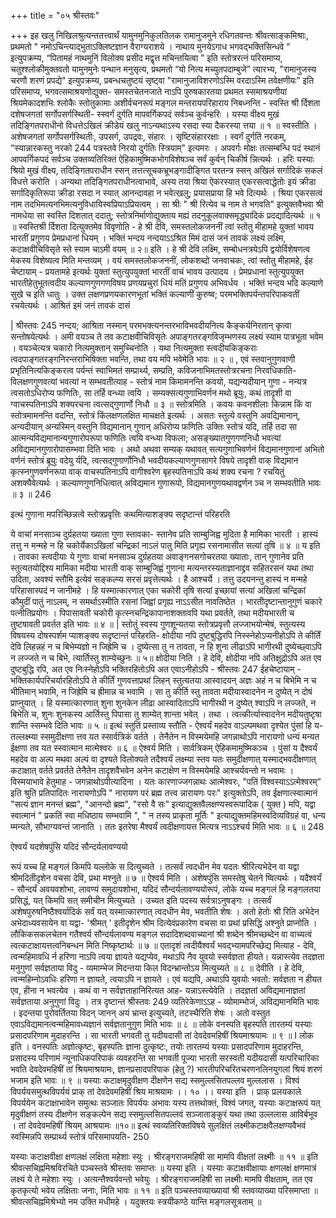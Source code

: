+++
title = "०५ श्रीस्तवः"

+++
इह खलु निखिलश्रुत्यन्ततत्त्वार्थं यामुनमुनिकुलतिलक रामानुजमुने रधिगतवन्तः श्रीवत्साङ्कमिश्राः, प्रथमतो " नमोऽचिन्त्याद्भुताऽक्लिष्टज्ञान वैराग्यराशये । नाथाय मुनयेऽगाध भगवद्भक्तिसिन्धवे ” इत्युपक्रम्य, “पितामहं नाथमुनिं विलोक्य प्रसीद मद्वृत्त मचिन्तयित्वा ” इति स्तोत्ररत्नं परिसमाप्य, चतुश्श्लोकीमुक्तवतो यामुनमुनेः पन्थान मनुसृत्य, प्रथमतो “यो नित्य मच्युतपदाम्बुजे” त्यारभ्य, "रामानुजस्य चरणौ शरणं प्रपद्ये" इत्युपक्रम्य, प्रबन्धचतुष्टयं सृष्ट्वा "रामानुजाविशरणोऽस्मि वरदाऽस्मि तवेक्षणीयः” इति परिसमाप्य, भगवत्समाश्रयणोद्युक्त- समस्तचेतनजाते नाऽपि पुरुषकारतया प्रथमत स्समाश्रयणीयां श्रियमेकादशभिः श्लोकैः स्तोतुकामाः अशीर्वचनरूपं मङ्गल मन्तरायपरिहाराय निबध्नन्ति - 
स्वस्ति श्री र्दिशता दशेषजगतां सर्गोपसर्गस्थिती- स्स्वर्गं दुर्गति मापवर्गिकपदं सर्वञ्च कुर्वन्हरिः । यस्या वीक्ष्य मुखं तदिङ्गितपराधीनो विधत्तेऽखिलं क्रीडेयं खलु नाऽन्यथाऽस्य रसदा स्या दैकरस्या त्तया ॥ १ ॥ स्वस्तीति । अशेषजगतां सर्गोपसर्गस्थितीः, उपसर्ग, उपद्रवः, संहारः । सृष्टिसंहाररक्षाः । स्वर्गं दुर्गतिं नरकम्, “स्यान्नारकस्तु नरको 
244 
पत्रस्तवे 
निरयो दुर्गतिः स्त्रियाम्" इत्यमरः । अपवर्गः मोक्षः तत्सम्बन्धि पदं स्थानं आपवर्गिकपदं सर्वञ्च उक्तव्यतिरिक्तं ऐहिकामुष्मिकभोगविशेषञ्च सर्वं कुर्वन् चिकीर्ष न्नित्यर्थः । हरिः यस्याः श्रियो मुखं वीक्ष्य, तदिङ्गितपराधीन स्सन् तत्तत्सूचकभ्रूभङ्गादीङ्गित परतन्त्र स्सन् अखिलं सर्गादिकं सकलं विधत्ते करोति । अन्यथा तदिङ्गितपराधीनत्वाभावे, अस्य तया श्रिया ऐकरस्यात् एकरसत्वाद्धेतोः इयं क्रीडा सर्गादिकृतिरूपा क्रीडा रसदा न स्यात् आनन्दावहा न भवेत्खलु; प्रयासप्राया हि भवे दित्यर्थः । श्रिया एकरसत्वं नाम तदभिमत्यनभिमत्यनुविधायिस्वप्रियाऽप्रियत्वम् । सा श्रीः " श्री रित्येव च नाम ते भगवति" इत्युक्तवैभवा श्री नामधेया सा स्वस्ति दिशतात् ददातु; स्तोत्रनिर्माणोद्युक्ताय मह्यं तदनुकूलवाक्समृद्ध्यादिकं प्रदद्यादित्यर्थः ॥ १ ॥ 
स्वस्तिश्री र्दिशता दित्युक्तमेव विवृणोति - 
हे श्री देवि, समस्तलोकजननीं त्वां स्तोतु मीहामहे युक्तां भावय भारतीं प्रगुणय प्रेमप्रधानां धियम् । भक्तिं भन्दय नन्दयाऽऽश्रित मिमं दासं जनं तावकं लक्ष्यं लक्ष्मि, कटाक्षवीचिविसृते स्ते स्याम चाऽमी वयम् ॥ २॥ 
इति । हे श्री देवि लक्ष्मि, सम्बोधनत्रयेऽपि द्वयोर्विशेषणत्व मेकस्य विशेष्यत्व मिति मन्तव्यम् । वयं समस्तलोकजननीं, लोकशब्दो जनवाचकः, त्वां स्तोतु मीहामहे, ईह चेष्टायाम् - प्रयतामहे इत्यर्थः युक्तां स्तुत्युपयुक्तां भारतीं वाचं भावय उत्पादय । प्रेमप्रधानां स्तुत्युपयुक्त भारतीहेतुभूतत्वदीय कल्याणगुणगणविषय प्रणयप्रचुरां धियं मतिं प्रगुणय अभिवर्धय । भक्तिं भन्दय भदि कल्याणे सुखे च इति धातुः । उक्त लक्षणप्रणयकारणभूतां भक्तिं कल्याणीं कुरुष्व; परमभक्तिपर्यन्तपरिपाकवतीं रचयेत्यर्थः । आश्रितं इमं जनं तावकं दासं 

| 
श्रीस्तवः 
245 
नन्दय; आश्रिता नस्मान् परमभक्त्यनन्तरभाविभवदीयनित्य कैङ्कर्यनिरतान् कृत्वा सन्तोषयेत्यर्थः । अमी वयञ्च ते तव कटाक्षवीचिविसृतेः अपाङ्गतरङ्गविजृम्भणस्य लक्ष्यं स्याम पात्रभूता भवेम । वयञ्चेत्यत्र चकारो नित्यमुक्तान् समुच्चिनोति । यथा नित्यमुक्ता स्त्वदीयकिङ्कराः त्वदपाङ्गतरङ्गनिरन्तराभिषिक्ता भवन्ति, तथा वय मपि भवेमेति भावः ॥ २ ॥ 
, 
एवं स्तवानुगुणवाणी प्रभृतिनित्यकिङ्करत्व पर्यन्तं स्वाभिमतं सम्प्रार्थ्य, सम्प्रति, कविजनाभिमतस्तोत्ररचना निरवधिकाति- विलक्षणगुणवत्यां भवत्यां न सम्भवतीत्याह - 
स्तोत्रं नाम किमामनन्ति कवयो, यद्यन्यदीयान् गुणा - नन्यत्र त्वसतोऽधिरोप्य फणितिः, सा तर्हि वन्ध्या त्वयि । सम्यक्सत्यगुणाभिवर्णन मथो ब्रूयुः, कथं तादृशी 
वा ग्वाचस्पतिनाऽपि शक्यरचना त्वत्सद्गुणार्णो निधौ ॥ ३ ॥ स्तोत्रमिति । कवयः कवनशीलाः किन्नाम किं वा स्तोत्रमामनन्ति वदन्ति, स्तोत्रं किंलक्षणलक्षित माचक्षते इत्यर्थः । असतः स्तुत्ये वस्तुनि अवद्यिमानान्, अन्यदीयान् अन्यस्मिन् वस्तुनि विद्यमानान् गुणान् अधिरोप्य फणितिः उक्तिः स्तोत्रं यदि, तर्हि तदा सा आत्मन्यविद्यमानान्यगुणारोपरूपा फणितिः त्वयि वन्ध्या विफला; असङ्ख्यातगुणगणनिधौ भवत्यां अविद्यमानगुणारोपासम्भवा दिति भावः । अथो अथवा सम्यक् यथावत् सत्यगुणाभिवर्णनं विद्यमानगुणानां अभितो वर्णनं स्तोत्रं ब्रूयुः वदेयु र्यदि, त्वत्सद्गुणार्णोनिधौ भवदीयकल्याणगुणसागरे विषये तादृशी वाक् विद्यमान कृत्स्नगुणवर्णनरूपा वाक् वाचस्पतिनाऽपि वागीश्वरेण बृहस्पतिनाऽपि कथं शक्य रचना ? रचयितुं अशक्यैवेत्यर्थः । कल्याणगुणनिधित्वात् अविद्यमान गुणारूपो, विद्यमानगुणयथावद्वर्णन ञ्च न सम्भवतीति भावः ॥ ३ ॥ 
246 

इत्थं गुणाना मपरिच्छिन्नत्वे स्तोत्रप्रवृत्तिः कथमित्याशङ्क्य सदृष्टान्तं 
परिहरति 

ये वाचां मनसाञ्च दुर्ग्रहतया ख्याता गुणा स्तावका- स्तानेव प्रति साम्बुजिह्व मुदिता है मामिका भारती । हास्यं तत्तु न मन्महे न हि चकोर्येकाऽखिलां चन्द्रिकां नाऽलं पातु मिति प्रगृह्य रसनामासीत सत्यां तृषि ॥ ४ ॥ 
य इति । तावका स्त्वदीयाः ये गुणाः वाचां मनसाञ्च दुर्ग्रहतया अवाङ्गनसगोचरतया ख्याताः, तान् गुणानेव प्रति स्तुत्यतयोद्दिश्य मामिका मदीया भारती वाक् साम्बुजिह्वं गुणाना मत्यन्तरस्यताज्ञानाद्द्रव सहितरसनं यथा तथा उदिता, अवश्यं स्तौमि इत्येवं सङ्कल्प्य सरसं प्रवृत्तेत्यर्थः । है आश्चर्ये । तत्तु उदयनन्तु हास्यं न मन्महे परिहासास्पदं न जानीमहे । हि यस्मात्कारणात् एका चकोरी तृषि सत्यां इच्छायां सत्यां अखिलां चन्द्रिकां कौमुदीं पातुं नाऽलम्, न समर्थाऽस्मीति रसनां जिह्वां प्रगृह्य नाऽऽसीत नावतिष्ठेत । भारतीदृष्टान्तानुगुणं चकारे पत्नीतिप्रयोगः । पिपासावती चकोरी कृत्स्नचन्द्रिकापानाशक्तावपि यथा प्रवर्तते, तथा मदीयभारती च तुष्टषावती प्रवर्तत इति भावः ॥ ४ ॥ 
| 
स्तोतुं स्वस्य गुणशून्यतया स्तोत्रप्रवृत्तौ लज्जाभयोन्मेषं, स्तुत्यस्य विषयस्य दोषस्पर्शम प्याशङ्क्य सदृष्टान्तं परिहरति- 
क्षोदीया नपि दुष्टबुद्धिरपि निस्स्नेहोऽप्यनीहोऽपि ते कीर्तिं देवि लिहन्नहं न च बिभेम्यज्ञो न जिह्रेमि च । दुष्येत्सा तु न तावता, न हि शुना लीढाऽपि भागीरथी दुष्येच्छ्वाऽपि न लज्जते न च बिभे, त्यार्तिस्तु शाम्येच्छुनः ॥ ५॥ क्षोदीया निति । हे देवि, क्षोदीया नपि अतिक्षुद्रोऽपि अत एव दुष्टबुद्धि रपि, अत एव निःस्नेहोऽपि भक्तिरहितोऽपि अत एवाऽनीहोऽपि - 
श्रीस्तवः 
247 
ईहचेष्टायाम् - भक्तिकार्यपरिचर्यारहितोऽपि ते कीर्तिं गुणवत्ताप्रथां लिहन् स्तुत्यतया आस्वादयन् अज्ञः अहं न च बिभेमि न च भीतिमान् भवामि, न जिह्रेमि च ह्रीमान्न च भवामि । सा तु कीर्ति स्तु तावता मदीयास्वादनेन न दुष्येत् न दोषं प्राप्नुयात् । हि यस्मात्कारणात् शुना शुनकेन लीढा आस्वादिताऽपि भागीरथी न दुष्येत् श्वाऽपि न लज्जते, न बिभेति च, शुनः शुनकस्य आर्तिस्तु पिपासा तु शाम्येत् शान्ता भवेत् । तथा 
। त्वत्कीर्त्यास्वादनेन मदीयतुष्टृषा शान्ति स्सम्भवे दिति भावः ॥ ५ ॥ 
इत्थं स्तुतिं प्रस्ताव्य स्तौति - 
ऐश्वर्यं महदेव वाऽल्पमथवा दृश्येत पुंसां हि य- तल्लक्ष्म्या स्समुदीक्षणा त्तव यत स्सार्वत्रिकं वर्तते । तेनैतेन न विस्मयेमहि जगन्नाथोऽपि नारायणो 
धन्यं मन्यत ईक्षणा तव यत स्स्वात्मान मात्मेश्वरः ॥ ६ ॥ 
ऐश्वर्य मिति । सार्वत्रिकम् ऐहिकमामुष्मिकञ्च । पुंसां य दैश्वर्यं महदेव वा अल्प मथवा अल्पं वा दृश्यते विलोक्यते तदैश्वर्यं लक्ष्म्या स्तव यतः समुदीक्षणात् यस्माद्भवदीक्षणात् कटाक्षात् वर्तते प्रवर्तते तेनैतेन तादृशवैभवेन अनेन कटाक्षेण न विस्मयेमहि आश्चर्यवन्तो न भवामः । विस्मयाभावे हेतुमाह - जगन्नाथोऽपीत्यादिना । यतः कारणाज्जगन्नाथः आत्मेश्वरः, "पतिं विश्वस्याऽऽत्मेश्वरम्” इति श्रुति प्रतिपादितः नारायणोऽपि " नारायण परं ब्रह्म तत्त्व न्नारायणः परः" इत्युक्तोऽपि, तव ईक्षणात्स्वात्मानं "सत्यं ज्ञान मनन्तं ब्रह्म", "आनन्दो ब्रह्म", "रसो वै सः” इत्याद्युक्तवैलक्षण्यस्वरूपादिक ( युक्त ) मपि, यद्वा स्वात्मानं " प्रकतिं स्वा मधिष्ठाय सम्भवामि ", " न तस्य प्राकृता मूर्तिः " इत्याद्युक्तमहिमस्वदिव्यविग्रहं वा, धन्य म्मन्यते, सौभाग्यवन्तं जानाति । ततः इतरेषा मैश्वर्यं त्वदीक्षणायत्त मित्यत्र नाऽऽश्चर्य मिति भावः ॥ ६ ॥ 
248 

ऐश्वर्यं यदशेषपुंसि यदिदं सौन्दर्यलावण्ययो 

रूपं यच्च हि मङ्गलं किमपि यल्लोके स दित्युच्यते । तत्सर्वं त्वदधीन मेव यदतः श्रीरित्यभेदेन वा यद्वा श्रीमदितीदृशेन वचसा देवि, प्रथा मश्नुते ॥ ७ ॥ 
ऐश्वर्य मिति । अशेषपुंसि समस्तेषु चेतने ष्वित्यर्थः । यदैश्वर्यं - सौन्दर्यं अवयवशोभा, लावण्यं समुदायशोभा, यदिदं सौन्दर्यलावण्ययोरूपं, लोके यच्च मङ्गलं हि मङ्गलतया प्रसिद्धं, यत् किमपि सत् समीचीन मित्युच्यते । उच्यत इति पदस्य सर्वत्राऽनुषङ्गः । तत्सर्वं अशेषपुरुषनिष्ठैश्वर्यादिकं सर्वं यत् यस्मात्कारणात् त्वदधीन मेव, भवतीति शेषः । अतो हेतोः श्री रिति अभेदेन अभेदाध्यवसायेन वा यद्वा- 'श्रीमत् ' इतीदृशेन श्रीम दित्येवंप्रकारेण वचसा वा प्रथां प्रसिद्धिं अश्नुते प्राप्नोति । लौकिकसकलचेतन गतैश्वर्य सौन्दर्यलावण्य मङ्गल सदादिशब्दवाच्यानां श्री शब्देन श्रीमच्छब्देन वा वाच्यत्वं त्वत्कटाक्षायत्तत्वनिबन्धन मिति निष्कृष्टार्थः ॥ ७ ॥ 
एतादृशं त्वदीयैश्वर्यं भवद्भ्यामपरिच्छेद्य मित्याह - 
देवि, त्वन्महिमावधि र्न हरिणा नाऽपि त्वया ज्ञायते यद्यप्येव, मथाऽपि नैव युवयो स्सर्वज्ञता हीयते। यन्नास्त्येव तदज्ञता मनुगुणां सर्वज्ञताया विदु - व्यमाम्भेज मिदन्तया किल विदन्भ्रान्तोऽय मित्युच्यते ॥ ८ ॥ 
देवीति । हे देवि, त्वन्महिम्नोऽवधिः हरिणा न ज्ञायते, त्वयाऽपि न ज्ञायते । एवं यद्यपि, अथाऽपि युवयोः भवतो: सर्वज्ञता न हीयत एव, हीना न भवत्येव । कथं वा न सर्वज्ञताहानिरित्यत आह- यन्नाऽस्त्येवेति । तदज्ञतां अविद्यमानाज्ञतां सर्वज्ञताया अनुगुणां विदुः । तत्र दृष्टान्तं 
श्रीस्तवः 
249 
व्यतिरेकेणाऽऽह - व्योमाम्भोजं, अविद्यमानमिति भावः । इदन्तया पुरोवर्तितया विदन् जानन् अयं भ्रान्त इत्युच्यते, तटस्थैरिति शेषः । अतो वस्तुत एवाऽविद्यमानत्वन्महिमावध्यज्ञानं सर्वज्ञतानुगुण मिति भावः ॥ ८ ॥ 
लोके वनस्पति बृहस्पति तारतम्यं यस्याः प्रसादपरिणाम मुदाहरन्ति । सा भारती भगवती तु यदीयदासी तां देवदेवमहिषीं श्रियमाश्रयामः ॥ ९ ॥ 
I 
लोक इति । वनस्पतिः अज्ञोत्कृष्टः, बृहस्पतिः ज्ञाना दुत्कृष्टः, तयोः तारतम्यं यस्याः प्रसादपरिणाम मुदाहरन्ति, प्रसादस्य परिणामं न्यूनाधिकपरिपाकं व्यवहरन्ति सा भगवती पूज्या भारती सरस्वती यदीयदासी यत्परिचारिका भवति देवदेवमहिषीं तां श्रियमाश्रयामः, ज्ञानप्रसादपरिपाक (हेतु ?) भारतीपरिचरितचरणनलिनयुगलां श्रियं शरणं भजाम इति भावः ॥ ९ ॥ 
यस्याः कटाक्षमृदुवीक्षण दीक्षणेन 
सद्य स्समुल्लसितपल्लव मुल्ललास । विश्वं विपर्ययसमुत्थविपर्ययं प्राक् 
तां देवदेवमहिषीं श्रिय माश्रयामः ।। १० ।। 
यस्या इति । प्राक् प्रलयकाले विपर्ययेन कटाक्षाभावेन समुत्थः सञ्जातः विपर्ययः अभावः यस्य तत्तथोक्तं, विश्वं जगत्, यस्याः कटाक्षरूपं यत् मृदुवीक्षणं तस्य दीक्षणेन सङ्कल्पेन सद्य स्समुल्लसितपल्लवं सञ्जाताङ्कुरं यथा तथा उल्ललास आविर्बभूव । तां देवदेवमहिषीं श्रियम् आश्रयामः ॥१०॥ 
इत्थं स्वव्यतिरिक्तविषये सुलक्षितं लक्ष्मीकटाक्षवैलक्षण्यवैभवं स्वस्मिन्नपि सम्प्रार्थ्य स्तोत्रं परिसमापयति- 
250 

यस्याः कटाक्षवीक्षा 
क्षणलक्षं लक्षिता महेशाः स्युः । श्रीरङ्गराजमहिषी 
सा मामपि वीक्षतां लक्ष्मीः ॥ ११ ॥ 
इति श्रीवत्सचिह्नमिश्रविरचिते पञ्चस्तवे 
श्रीस्तवः समाप्तः ॥ 
यस्या इति । यस्याः कटाक्षवीक्षायाः क्षणलक्षं क्षणमात्रं लक्ष्यं ये ते महेशाः स्युः । अत्यन्तैश्वर्यवन्तो भवेयुः । श्रीरङ्गराजमहिषी सा लक्ष्मीः मामपि वीक्षताम्, तत एव कृतकृत्यो भवेय 
लक्षिताः जनाः, 
मिति भावः ॥ ११ ॥ 
इति पञ्चस्तवव्याख्यायां श्री स्तवव्याख्या परिसमाप्ता ॥ 
श्रीवत्सचिह्नमिश्रेभ्यो नम उक्ति मधीमहे । 
यदुक्तयः स्त्रयीकण्ठे यान्ति मङ्गलसूत्रताम् ॥ 

